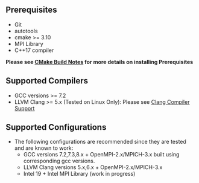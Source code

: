 
Prerequisites
-------------
- Git
- autotools
- cmake >= 3.10
- MPI Library
- C++17 compiler

**Please see [CMake Build Notes](CMake_Build_Notes.md) for more details on installing Prerequisites**

Supported Compilers
--------------------
- GCC versions >= 7.2
- LLVM Clang >= 5.x (Tested on Linux Only): Please see [Clang Compiler Support](CMake_Build_Notes.md#clang-compiler-support)


Supported Configurations
-------------------------
- The following configurations are recommended since they are tested and are known to work:
  - GCC versions 7.2,7.3,8.x + OpenMPI-2.x/MPICH-3.x built using corresponding gcc versions.
  - LLVM Clang versions 5.x,6.x + OpenMPI-2.x/MPICH-3.x 
  - Intel 19 + Intel MPI Library (work in progress)


